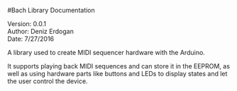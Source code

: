 #Bach Library Documentation  

Version: 0.0.1  
Author: Deniz Erdogan  
Date: 7/27/2016

A library used to create MIDI sequencer hardware with the Arduino.

It supports playing back MIDI sequences and can store it in the EEPROM, as well as using hardware parts like buttons and LEDs to display states and let the user control the device.
